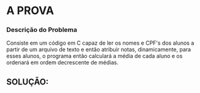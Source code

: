 # A PROVA

### Descrição do Problema

Consiste em um código em C capaz de ler os nomes e CPF's dos alunos a partir de um arquivo de texto e então atribuir notas, dinamicamente, para esses alunos, o programa então calculará a média de cada aluno e os ordenará em ordem decrescente de médias.

## SOLUÇÃO:
